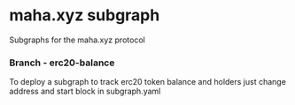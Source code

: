 # maha.xyz subgraph

Subgraphs for the maha.xyz protocol

### Branch - erc20-balance
To deploy a subgraph to track erc20 token balance and holders just change address and start block in subgraph.yaml
